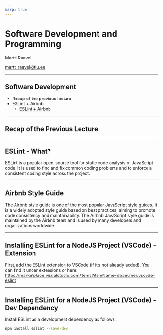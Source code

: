 ```yaml
---
marp: true
---
```


# Software Development and Programming

Martti Raavel

<martti.raavel@tlu.ee>

---

## Software Development

- Recap of the previous lecture
- ESLint + Airbnb
  - [ESLint + Airbnb]()

---

## Recap of the Previous Lecture

---

## ESLint - What?

ESLint is a popular open-source tool for static code analysis of JavaScript code. It is used to find and fix common coding problems and to enforce a consistent coding style across the project.

---

## Airbnb Style Guide

The Airbnb style guide is one of the most popular JavaScript style guides. It is a widely adopted style guide based on best practices, aiming to promote code consistency and maintainability. The Airbnb JavaScript style guide is maintained by the Airbnb team and is used by many developers and organizations worldwide.

---

## Installing ESLint for a NodeJS Project (VSCode) - Extension

First, add the ESLint extension to VSCode (if it’s not already added). You can find it under extensions or here: <https://marketplace.visualstudio.com/items?itemName=dbaeumer.vscode-eslint>

---

## Installing ESLint for a NodeJS Project (VSCode) - Dev Dependency

Install ESLint as a development dependency as follows:

```bash
npm install eslint --save-dev
